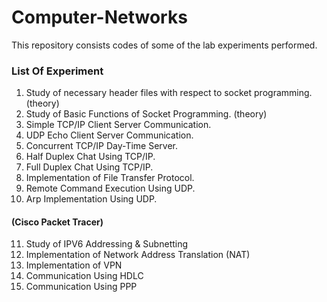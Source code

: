 # Computer-Networks
This repository consists codes of some of the lab experiments performed.
### List Of Experiment

1. Study of necessary header files with respect to socket programming. (theory)
2. Study of Basic Functions of Socket Programming. (theory)
3. Simple TCP/IP Client Server Communication.
4. UDP Echo Client Server Communication.
5. Concurrent TCP/IP Day-Time Server.
6. Half Duplex Chat Using TCP/IP.
7. Full Duplex Chat Using TCP/IP.
8. Implementation of File Transfer Protocol.
9. Remote Command Execution Using UDP.
10. Arp Implementation Using UDP.
 
#### (Cisco Packet Tracer)
11. Study of IPV6 Addressing & Subnetting
12. Implementation of Network Address Translation (NAT)
13. Implementation of VPN
14. Communication Using HDLC
15. Communication Using PPP
